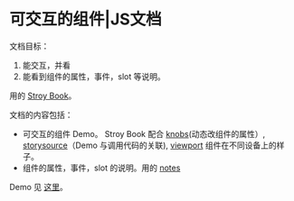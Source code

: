 # 可交互的组件|JS文档
文档目标：  
1. 能交互，并看
1. 能看到组件的属性，事件，slot 等说明。

用的 [Stroy Book](https://github.com/storybookjs/storybook)。 

文档的内容包括：
* 可交互的组件 Demo。 Stroy Book 配合 [knobs](https://github.com/storybookjs/storybook/tree/next/addons/knobs)(动态改组件的属性）, [storysource](https://github.com/storybookjs/storybook/tree/next/addons/storysource)（Demo 与调用代码的关联), [viewport](https://github.com/storybookjs/storybook/tree/next/addons/viewport) 组件在不同设备上的样子。
* 组件的属性，事件，slot 的说明。用的 [notes](https://github.com/storybookjs/storybook/blob/next/addons/notes)

Demo 见 [这里](demo)。